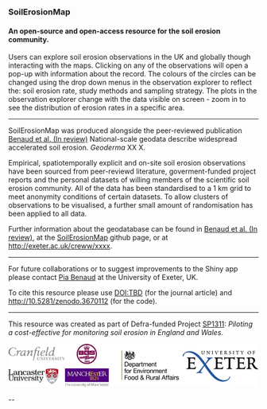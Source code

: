 ### SoilErosionMap
#### An open-source and open-access resource for the soil erosion community.

Users can explore soil erosion observations in the UK and globally though interacting with the maps. Clicking on any of the observations will open a pop-up with information about the record. The colours of the circles can be changed using the drop down menus in the observation explorer to reflect the: soil erosion rate, study methods and sampling strategy. The plots in the observation explorer change with the data visible on screen - zoom in to see the distribution of erosion rates in a specific area.

---

SoilErosionMap was produced alongside the peer-reviewed publication [Benaud et al. (In review)] National-scale geodata describe widespread accelerated soil erosion. *Geoderma* XX X. 

Empirical, spatiotemporally explicit and on-site soil erosion observations have been sourced from peer-reviewd literature, goverment-funded project reports and the personal datasets of willing members of the scientific soil erosion community. All of the data has been standardised to a 1 km grid to meet anonymity conditions of certain datasets. To allow clusters of observations to be visualised, a further small amount of randomisation has been applied to all data.

Further information about the geodatabase can be found in [Benaud et al. (In review)], at the [SoilErosionMap] github page, or at <http://exeter.ac.uk/creww/xxxx>.

---

For future collaborations or to suggest improvements to the Shiny app please contact [Pia Benaud] at the University of Exeter, UK. 

To cite this resource please use <DOI:TBD> (for the journal article) and <http://10.5281/zenodo.3670112> (for the code). 

--- 
This resource was created as part of Defra-funded Project [SP1311]: *Piloting a cost-effective for monitoring soil erosion in England and Wales*. 

![alt text][logos]

--

[SoilErosionMap]: https://github.com/piabenaud/SoilErosionMap
[Benaud et al. (In review)]: DOI
[Pia Benaud]: http://geography.exeter.ac.uk/staff/index.php?web_id=Pia_Benaud
[SP1311]: http://randd.defra.gov.uk/Default.aspx?Module=More&Location=None&ProjectID=18369
[logos]: logos.jpg